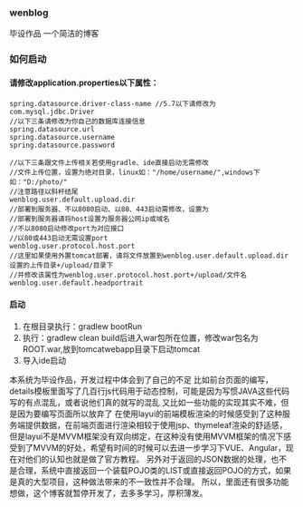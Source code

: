 ### wenblog
毕设作品 一个简洁的博客

### 如何启动
#### 请修改application.properties以下属性：
```
spring.datasource.driver-class-name //5.7以下请修改为com.mysql.jdbc.Driver
//以下三条请修改为你自己的数据库连接信息
spring.datasource.url
spring.datasource.username
spring.datasource.password

//以下三条跟文件上传相关若使用gradle、ide直接启动无需修改
//文件上传位置，设置为绝对目录，linux如："/home/username/",windows下如："D:/photo/"
//注意路径以斜杆结尾
wenblog.user.default.upload.dir
//部署到服务器、不以8080启动、以80、443启动需修改，设置为
//部署到服务器请将host设置为服务器公网ip或域名
//不以8080启动修改port为对应接口
//以80或443启动无需设置port
wenblog.user.protocol.host.port
//这里如果使用外置tomcat部署，请将文件放置到wenblog.user.default.upload.dir设置的上传目录+/upload/目录下
//并修改该属性为wenblog.user.protocol.host.port+/upload/文件名
wenblog.user.default.headportrait
```
#### 启动
1. 在根目录执行：gradlew bootRun 
2. 执行：gradlew clean build后进入war包所在位置，修改war包名为ROOT.war,放到tomcatwebapp目录下启动tomcat
3. 导入ide启动


本系统为毕设作品，开发过程中体会到了自己的不足
比如前台页面的编写，details模板里面写了几百行js代码用于动态控制，可能是因为写惯JAVA这些代码写的有点混乱，或者说他们真的就写的混乱
又比如一些功能的实现其实不难，但是因为要编写页面所以放弃了
在使用layui的前端模板渲染的时候感受到了这种服务端提供数据，在前端页面进行渲染相较于使用jsp、thymeleaf渲染的舒适感，但是layui不是MVVM框架没有双向绑定，在这种没有使用MVVM框架的情况下感受到了MVVM的好处，希望有时间的时候可以去进一步学习下VUE、Angular，现在对他们的认知也就是做了官方教程。
另外对于返回的JSON数据的处理，也不是合理，系统中直接返回一个装载POJO类的LIST或直接返回POJO的方式，如果是真的大型项目，这种做法带来的不一致性并不合理。
所以，里面还有很多功能想做，这个博客就暂停开发了，去多多学习，厚积薄发。

